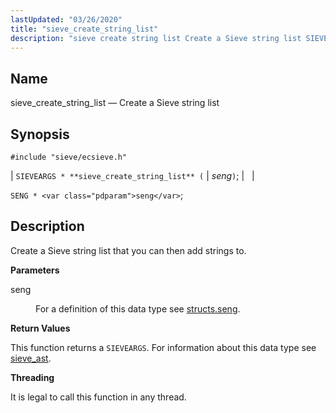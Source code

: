 ```yaml
---
lastUpdated: "03/26/2020"
title: "sieve_create_string_list"
description: "sieve create string list Create a Sieve string list SIEVEARGS sieve create string list seng SENG seng Create a Sieve string list that you can then add strings to seng For a definition of this data type see structs seng This function returns a SIEVEARGS For information about this data..."
---
```


<a name="apis.sieve_create_string_list"></a> 
## Name

sieve_create_string_list — Create a Sieve string list

## Synopsis

`#include "sieve/ecsieve.h"`

| `SIEVEARGS * **sieve_create_string_list** (` | <var class="pdparam">seng</var>`)`; |   |

`SENG * <var class="pdparam">seng</var>`;<a name="idp59887168"></a> 
## Description

Create a Sieve string list that you can then add strings to.

**<a name="idp59888416"></a> Parameters**

<dl class="variablelist">

<dt>seng</dt>

<dd>

For a definition of this data type see [structs.seng](/momentum/3/3-api/structs-seng).

</dd>

</dl>

**<a name="idp59891888"></a> Return Values**

This function returns a `SIEVEARGS`. For information about this data type see [sieve_ast](/momentum/3/3-api/structs-sieve-ast).

**<a name="idp59894000"></a> Threading**

It is legal to call this function in any thread.